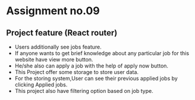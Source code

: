 # Assignment no.09

## Project feature (React router)

- Users additionally see jobs feature.
- If anyone wants to get brief knowledge about any particular job for this website have view more button.
- He/she also can apply a job with the help of apply now button.
- This Project offer some storage to store user data.
- For the storing system,User can see their previous applied jobs by clicking Applied jobs.
- This project also have filtering option based on job type.
